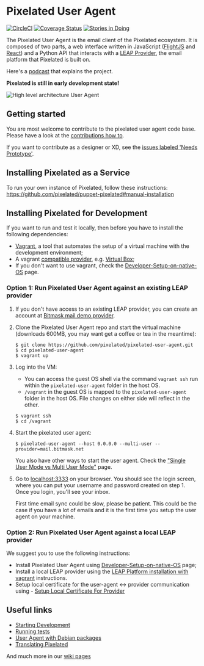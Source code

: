 Pixelated User Agent
====================

[![CircleCI](https://circleci.com/gh/pixelated/pixelated-user-agent.svg?style=svg)](https://circleci.com/gh/pixelated/pixelated-user-agent)
[![Coverage Status](https://coveralls.io/repos/pixelated/pixelated-user-agent/badge.svg?branch=master)](https://coveralls.io/r/pixelated/pixelated-user-agent?branch=master)
[![Stories in Doing](https://badge.waffle.io/pixelated/pixelated-user-agent.svg?label=doing&title=Doing)](http://waffle.io/pixelated/pixelated-user-agent)

The Pixelated User Agent is the email client of the Pixelated ecosystem. It is composed of two parts, a web interface written in JavaScript ([FlightJS](https://flightjs.github.io/) and [React](https://facebook.github.io/react/)) and a Python API that interacts with a [LEAP Provider](https://leap.se/), the email platform that Pixelated is built on.

Here's a [podcast](https://soundcloud.com/thoughtworks/pixelated-why-secure-communication-is-essential) that explains the project.

**Pixelated is still in early development state!**

![High level architecture User Agent](https://raw.githubusercontent.com/pixelated/website/master/assets/images/pixelated-user-agent.png)

## Getting started

You are most welcome to contribute to the pixelated user agent code base. Please have a look at the [contributions how to](https://github.com/pixelated/pixelated-user-agent/blob/master/CONTRIBUTING.md).

If you want to contribute as a designer or XD, see the [issues labeled 'Needs Prototype'](https://github.com/pixelated/pixelated-user-agent/labels/Needs%20Prototype).

## Installing Pixelated as a Service

To run your own instance of Pixelated, follow these instructions: https://github.com/pixelated/puppet-pixelated#manual-installation

## Installing Pixelated for Development

If you want to run and test it locally, then before you have to install the following dependencies:

* [Vagrant](https://www.vagrantup.com/downloads.html), a tool that automates the setup of a virtual machine with the development environment;
* A vagrant [compatible provider](https://www.vagrantup.com/docs/providers/), e.g. [Virtual Box](https://www.virtualbox.org/wiki/Downloads);
* If you don't want to use vagrant, check the [Developer-Setup-on-native-OS](https://github.com/pixelated/pixelated-user-agent/wiki/Developer-Setup-on-native-OS) page.

### Option 1: Run Pixelated User Agent against an existing LEAP provider

1. If you don't have access to an existing LEAP provider, you can create an account at [Bitmask mail demo provider](https://mail.bitmask.net/).

2. Clone the Pixelated User Agent repo and start the virtual machine (downloads 600MB, you may want get a coffee or tea in the meantime):

    ```
    $ git clone https://github.com/pixelated/pixelated-user-agent.git
    $ cd pixelated-user-agent
    $ vagrant up
    ```

3. Log into the VM:
    * You can access the guest OS shell via the command `vagrant ssh` run within the `pixelated-user-agent` folder in the host OS.
    * `/vagrant` in the guest OS is mapped to the `pixelated-user-agent` folder in the host OS. File changes on either side will reflect in the other.

    ```
    $ vagrant ssh
    $ cd /vagrant
    ```

4. Start the pixelated user agent:

    ```
    $ pixelated-user-agent --host 0.0.0.0 --multi-user --provider=mail.bitmask.net
    ```

    You also have other ways to start the user agent. Check the ["Single User Mode vs Multi User Mode"](https://github.com/pixelated/pixelated-user-agent/wiki/Single-User-mode-vs-Multi-User-mode) page.

5. Go to [localhost:3333](http://localhost:3333/) on your browser. You should see the login screen, where you can put your username and password created on step 1. Once you login, you'll see your inbox.

    First time email sync could be slow, please be patient. This could be the case if you have a lot of emails and it is the first time you setup the user agent on your machine.

### Option 2: Run Pixelated User Agent against a local LEAP provider

We suggest you to use the following instructions:

* Install Pixelated User Agent using [Developer-Setup-on-native-OS](https://github.com/pixelated/pixelated-user-agent/wiki/Developer-Setup-on-native-OS) page;
* Install a local LEAP provider using the [LEAP Platform installation with vagrant](https://leap.se/en/docs/platform/tutorials/vagrant#2-vagrant-with-static-vagrantfile) instructions.
* Setup local certificate for the user-agent <-> provider communication using - [Setup Local Certificate For Provider](https://github.com/pixelated/pixelated-user-agent/wiki/Running-user-agent-against-a-vagrant-LEAP-provider)

## Useful links

* [Starting Development](https://github.com/pixelated/pixelated-user-agent/wiki/Starting-Development)
* [Running tests](https://github.com/pixelated/pixelated-user-agent/wiki/Running-Tests)
* [User Agent with Debian packages](https://github.com/pixelated/pixelated-user-agent/wiki/Debian-package)
* [Translating Pixelated](https://github.com/pixelated/pixelated-user-agent/wiki/Translating-Pixelated)

And much more in our [wiki pages](https://github.com/pixelated/pixelated-user-agent/wiki)
